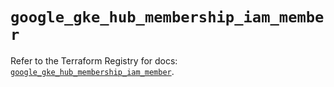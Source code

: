 # `google_gke_hub_membership_iam_member`

Refer to the Terraform Registry for docs: [`google_gke_hub_membership_iam_member`](https://registry.terraform.io/providers/hashicorp/google-beta/6.41.0/docs/resources/google_gke_hub_membership_iam_member).
